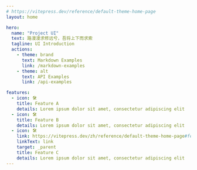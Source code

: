 ```yaml
---
# https://vitepress.dev/reference/default-theme-home-page
layout: home

hero:
  name: "Project UI"
  text: 路漫漫求修远兮，吾将上下而求索
  tagline: UI Introduction
  actions:
    - theme: brand
      text: Markdown Examples
      link: /markdown-examples
    - theme: alt
      text: API Examples
      link: /api-examples

features:
  - icon: 🛠️
    title: Feature A
    details: Lorem ipsum dolor sit amet, consectetur adipiscing elit
  - icon: 🛠️
    title: Feature B
    details: Lorem ipsum dolor sit amet, consectetur adipiscing elit
  - icon: 🛠️
    link: https://vitepress.dev/zh/reference/default-theme-home-page#features-section
    linkText: link
    target: _parent
    title: Feature C
    details: Lorem ipsum dolor sit amet, consectetur adipiscing elit
---
```


